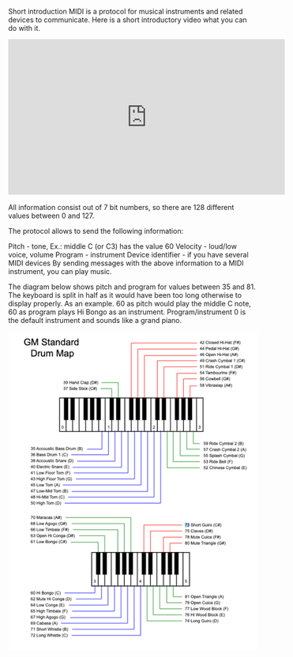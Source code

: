 Short introduction
MIDI is a protocol for musical instruments and related devices to communicate. Here is a short introductory video what you can do with it.

<iframe width="560" height="315" src="https://www.youtube.com/embed/sziykFl44CU" title="YouTube video player" frameborder="0" allow="accelerometer; autoplay; clipboard-write; encrypted-media; gyroscope; picture-in-picture" allowfullscreen></iframe>

All information consist out of 7 bit numbers, so there are 128 different values between 0 and 127. 

The protocol allows to send the following information:

Pitch - tone, Ex.: middle C (or C3) has the value 60
Velocity - loud/low voice, volume
Program - instrument
Device identifier - if you have several MIDI devices
By sending messages with the above information to a MIDI instrument, you can play music.

The diagram below shows pitch and program for values between 35 and 81. The keyboard is split in half as it would have been too long otherwise to display properly. As an example. 60 as pitch would play the middle C note, 60 as program plays Hi Bongo as an instrument. Program/instrument 0 is the default instrument and sounds like a grand piano.

![Codes for MIDI Instruments](2021-12-13_16-13-08.png)
